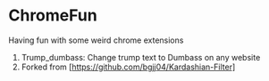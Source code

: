 # ChromeFun
Having fun with some weird chrome extensions

1. Trump_dumbass: Change trump text to Dumbass on any website 
2. Forked from [https://github.com/bgjj04/Kardashian-Filter]
